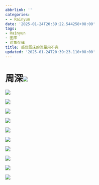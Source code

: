 ```yaml
---
abbrlink: ''
categories:
- - Rainyun
date: '2025-01-24T20:39:22.544258+08:00'
tags:
- Rainyun
- 图床
- 对象存储
title: 感觉图床的流量用不完
updated: '2025-01-24T20:39:23.110+08:00'
---
```

# 周深![](https://cn-nb1.rains3.com/image/25/1/09dd25d01391ac254c9b3abba2154a10.jpeg)



![](https://cn-nb1.rains3.com/image/25/1/5b2f86d8a543b8324c24252dfb9470de.jpeg)

![](https://cn-nb1.rains3.com/image/25/1/7c05104bee58cda1582f24a318c8c1bf.jpeg)

![](https://cn-nb1.rains3.com/image/25/1/3696bc29490de87eda129ba3a5291fa9.jpeg)

![](https://cn-nb1.rains3.com/image/25/1/b503cd42e52a79a1b9c7514d40aef639.jpeg)

![](https://cn-nb1.rains3.com/image/25/1/fee7ffc891546f4b496372907ef0bd3d.jpeg)

![](https://cn-nb1.rains3.com/image/25/1/1f382c3ec283c6331c700e8f1ce637d7.jpeg)

![](https://cn-nb1.rains3.com/image/25/1/92ca4c3547af2ef4fcf0c8d12a56ee1a.jpeg)

![](https://cn-nb1.rains3.com/image/25/1/f90b24c909b49f5f225d7dc52dcd8213.jpeg)

![](https://cn-nb1.rains3.com/image/25/1/a5bfd950d514c110e23264619d965ee1.jpeg)

![](https://cn-nb1.rains3.com/image/25/1/d7a6492ecdadc8d2406f85ba67ab9e67.jpeg)
